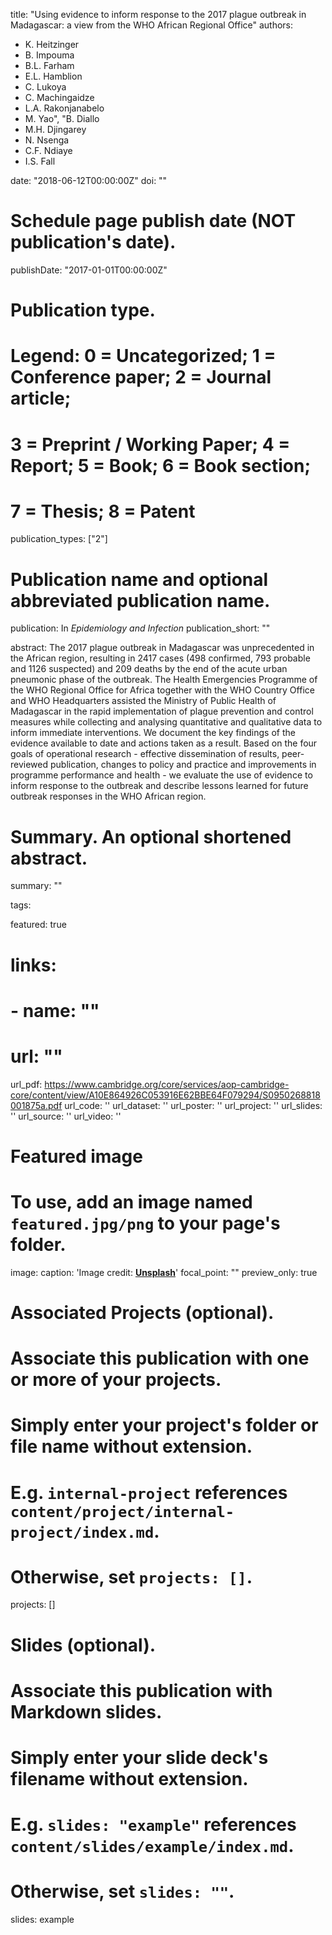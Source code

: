 title: "Using evidence to inform response to the 2017 plague outbreak in Madagascar: a view from the WHO African Regional Office"
authors:
- K. Heitzinger
- B. Impouma
- B.L. Farham
- E.L. Hamblion
- C. Lukoya
- C. Machingaidze
- L.A. Rakonjanabelo
- M. Yao", "B. Diallo
- M.H. Djingarey
- N. Nsenga
- C.F. Ndiaye
- I.S. Fall

date: "2018-06-12T00:00:00Z"
doi: ""

# Schedule page publish date (NOT publication's date).
publishDate: "2017-01-01T00:00:00Z"

# Publication type.
# Legend: 0 = Uncategorized; 1 = Conference paper; 2 = Journal article;
# 3 = Preprint / Working Paper; 4 = Report; 5 = Book; 6 = Book section;
# 7 = Thesis; 8 = Patent
publication_types: ["2"]

# Publication name and optional abbreviated publication name.
publication: In *Epidemiology and Infection*
publication_short: ""

abstract: The 2017 plague outbreak in Madagascar was unprecedented in the African region, resulting in 2417 cases (498 confirmed, 793 probable and 1126 suspected) and 209 deaths by the end of the acute urban pneumonic phase of the outbreak. The Health Emergencies Programme of the WHO Regional Office for Africa together with the WHO Country Office and WHO Headquarters assisted the Ministry of Public Health of Madagascar in the rapid implementation of plague prevention and control measures while collecting and analysing quantitative and qualitative data to inform immediate interventions. We document the key findings of the evidence available to date and actions taken as a result. Based on the four goals of operational research - effective dissemination of results, peer-reviewed publication, changes to policy and practice and improvements in programme performance and health - we evaluate the use of evidence to inform response to the outbreak and describe lessons learned for future outbreak responses in the WHO African region.

# Summary. An optional shortened abstract.
summary: ""

tags:

featured: true

# links:
# - name: ""
#   url: ""
url_pdf: https://www.cambridge.org/core/services/aop-cambridge-core/content/view/A10E864926C053916E62BBE64F079294/S0950268818001875a.pdf
url_code: ''
url_dataset: ''
url_poster: ''
url_project: ''
url_slides: ''
url_source: ''
url_video: ''

# Featured image
# To use, add an image named `featured.jpg/png` to your page's folder. 
image:
  caption: 'Image credit: [**Unsplash**](https://unsplash.com/photos/jdD8gXaTZsc)'
  focal_point: ""
  preview_only: true

# Associated Projects (optional).
#   Associate this publication with one or more of your projects.
#   Simply enter your project's folder or file name without extension.
#   E.g. `internal-project` references `content/project/internal-project/index.md`.
#   Otherwise, set `projects: []`.
projects: []

# Slides (optional).
#   Associate this publication with Markdown slides.
#   Simply enter your slide deck's filename without extension.
#   E.g. `slides: "example"` references `content/slides/example/index.md`.
#   Otherwise, set `slides: ""`.
slides: example

